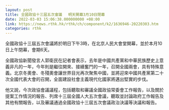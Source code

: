 ```yaml
---
layout: post
title: 全國政協十三屆五次會議　 明天開幕3月10日閉幕
date: 2022-03-03 15:06:38.000000000 +08:00
link: https://news.rthk.hk/rthk/ch/component/k2/1636946-20220303.htm
categories: rthk
---
```


全國政協十三屆五次會議將於明日下午3時，在北京人民大會堂開幕，並於本月10日上午閉幕，會期6天。

全國政協新聞發言人郭衛民在記者會表示，去年是中國共產黨和中華民族歷史上意義非凡的一年，今年則是繼往開來、接續奮鬥的一年，召開全國兩會，具有特殊意義。北京冬奧會、冬殘奧會讓世界目光再次聚焦中國，並將迎來中國共產黨第二十次全國代表大會的召開，全面建設社會主義現代化國家將邁出堅實的步伐。

他又說，今次政協會議議程，包括聽取和審議全國政協常委會工作報告，以及關於提案工作情況的報告、列席十三屆全國人大五次會議，聽取並討論政府工作報告及其他有關報告，以及審議通過全國政協十三屆五次會議政治決議等決議和報告。
